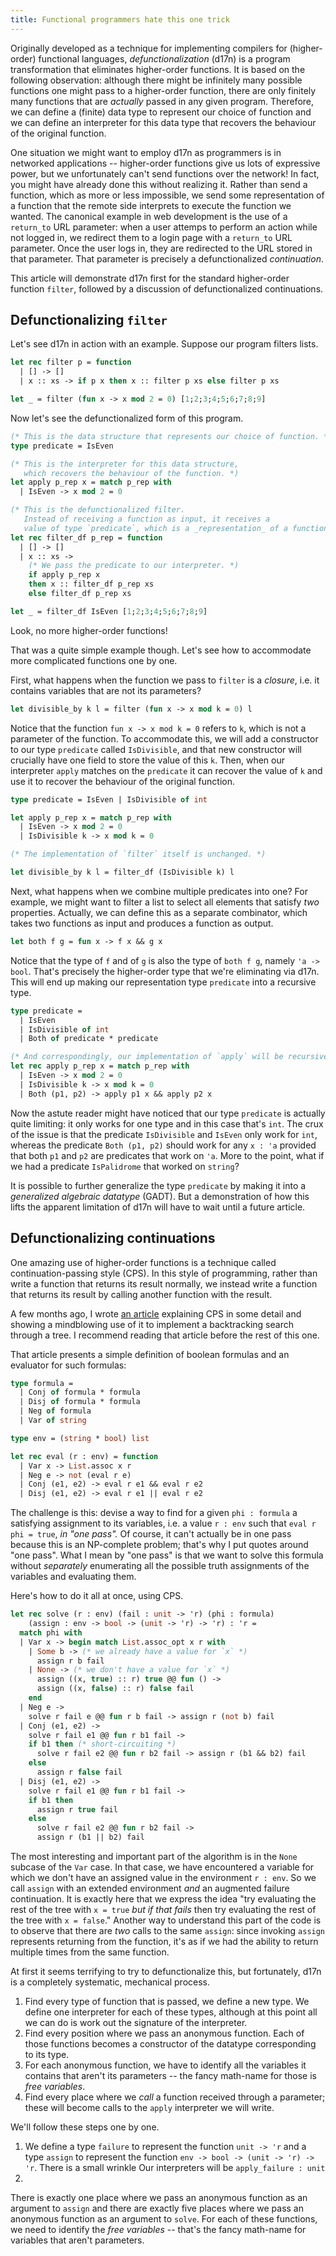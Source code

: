 ```yaml
---
title: Functional programmers hate this one trick
---
```


Originally developed as a technique for implementing compilers for
(higher-order) functional languages, _defunctionalization_ (d17n) is a program
transformation that eliminates higher-order functions.
It is based on the following observation: although there might be infinitely
many possible functions one might pass to a higher-order function, there are
only finitely many functions that are _actually_ passed in any given program.
Therefore, we can define a (finite) data type to represent our choice of
function and we can define an interpreter for this data type that recovers the
behaviour of the original function.

One situation we might want to employ d17n as programmers is in networked
applications --
higher-order functions give us lots of expressive power, but we unfortunately
can't send functions over the network!
In fact, you might have already done this without
realizing it. Rather than send a function, which as more or less impossible, we
send some representation of a function that the remote side interprets to
execute the function we wanted.
The canonical example in web development is the use of a `return_to` URL parameter:
when a user attemps to perform an action while not logged in, we redirect them
to a login page with a `return_to` URL parameter. Once the user logs in, they
are redirected to the URL stored in that parameter. That parameter is precisely
a defunctionalized _continuation_.

This article will demonstrate d17n first for the standard higher-order function
`filter`, followed by a discussion of defunctionalized continuations.

## Defunctionalizing `filter`

Let's see d17n in action with an example. Suppose our program filters lists.

```ocaml
let rec filter p = function
  | [] -> []
  | x :: xs -> if p x then x :: filter p xs else filter p xs

let _ = filter (fun x -> x mod 2 = 0) [1;2;3;4;5;6;7;8;9]
```

Now let's see the defunctionalized form of this program.

```ocaml
(* This is the data structure that represents our choice of function. *)
type predicate = IsEven

(* This is the interpreter for this data structure,
   which recovers the behaviour of the function. *)
let apply p_rep x = match p_rep with
  | IsEven -> x mod 2 = 0

(* This is the defunctionalized filter.
   Instead of receiving a function as input, it receives a
   value of type `predicate`, which is a _representation_ of a function. *)
let rec filter_df p_rep = function
  | [] -> []
  | x :: xs ->
    (* We pass the predicate to our interpreter. *)
    if apply p_rep x
    then x :: filter_df p_rep xs
    else filter_df p_rep xs

let _ = filter_df IsEven [1;2;3;4;5;6;7;8;9]
```

Look, no more higher-order functions!

That was a quite simple example though.
Let's see how to accommodate more complicated functions one by one.

First, what happens when the function we pass to `filter` is a _closure_, i.e.
it contains variables that are not its parameters?

```ocaml
let divisible_by k l = filter (fun x -> x mod k = 0) l
```

Notice that the function `fun x -> x mod k = 0` refers to `k`, which is not a
parameter of the function. To accommodate this, we will add a constructor to our
type `predicate` called `IsDivisible`, and that new constructor will crucially
have one field to store the value of this `k`. Then, when our interpreter
`apply` matches on the `predicate` it can recover the value of `k` and use it to
recover the behaviour of the original function.

```ocaml
type predicate = IsEven | IsDivisible of int

let apply p_rep x = match p_rep with
  | IsEven -> x mod 2 = 0
  | IsDivisible k -> x mod k = 0

(* The implementation of `filter` itself is unchanged. *)

let divisible_by k l = filter_df (IsDivisible k) l
```

Next, what happens when we combine multiple predicates into one? For example, we
might want to filter a list to select all elements that satisfy _two_
properties. Actually, we can define this as a separate combinator, which takes
two functions as input and produces a function as output.

```ocaml
let both f g = fun x -> f x && g x
```

Notice that the type of `f` and of `g` is also the type of `both f g`, namely
`'a -> bool`. That's precisely the higher-order type that we're eliminating via
d17n. This will end up making our representation type `predicate` into a recursive type.

```ocaml
type predicate =
  | IsEven
  | IsDivisible of int
  | Both of predicate * predicate

(* And correspondingly, our implementation of `apply` will be recursive too. *)
let rec apply p_rep x = match p_rep with
  | IsEven -> x mod 2 = 0
  | IsDivisible k -> x mod k = 0
  | Both (p1, p2) -> apply p1 x && apply p2 x
```

Now the astute reader might have noticed that our type `predicate` is actually
quite limiting: it only works for one type and in this case that's `int`.
The crux of the issue is that the predicate `IsDivisible` and `IsEven` only work
for `int`, whereas the predicate `Both (p1, p2)` should work for any `x : 'a`
provided that both `p1` and `p2` are predicates that work on `'a`.
More to the point, what if we had a predicate `IsPalidrome` that worked on
`string`?

It is possible to further generalize the type `predicate` by making it into a
_generalized algebraic datatype_ (GADT).
But a demonstration of how this lifts the apparent limitation of d17n will have
to wait until a future article.

## Defunctionalizing continuations

One amazing use of higher-order functions is a technique called
continuation-passing style (CPS). In this style of programming, rather than write
a function that returns its result normally, we instead write a function that
returns its result by calling another function with the result.

A few months ago, I wrote [an article][sat-cps] explaining CPS in some detail
and showing a mindblowing use of it to implement a backtracking search through a
tree. I recommend reading that article before the rest of this one.

That article presents a simple definition of boolean formulas and an evaluator
for such formulas:

```ocaml
type formula =
  | Conj of formula * formula
  | Disj of formula * formula
  | Neg of formula
  | Var of string

type env = (string * bool) list

let rec eval (r : env) = function
  | Var x -> List.assoc x r
  | Neg e -> not (eval r e)
  | Conj (e1, e2) -> eval r e1 && eval r e2
  | Disj (e1, e2) -> eval r e1 || eval r e2
```

The challenge is this: devise a way to find for a given `phi : formula` a
satisfying assignment to its variables, i.e. a value `r : env` such that `eval r
phi = true`, _in "one pass"._
Of course, it can't actually be in one pass because this is an NP-complete
problem; that's why I put quotes around "one pass". What I mean by "one pass" is
that we want to solve this formula without _separately_ enumerating all the
possible truth assignments of the variables and evaluating them.

Here's how to do it all at once, using CPS.

```ocaml
let rec solve (r : env) (fail : unit -> 'r) (phi : formula)
    (assign : env -> bool -> (unit -> 'r) -> 'r) : 'r =
  match phi with
  | Var x -> begin match List.assoc_opt x r with
    | Some b -> (* we already have a value for `x` *)
      assign r b fail
    | None -> (* we don't have a value for `x` *)
      assign ((x, true) :: r) true @@ fun () ->
      assign ((x, false) :: r) false fail
    end
  | Neg e ->
    solve r fail e @@ fun r b fail -> assign r (not b) fail
  | Conj (e1, e2) ->
    solve r fail e1 @@ fun r b1 fail ->
    if b1 then (* short-circuiting *)
      solve r fail e2 @@ fun r b2 fail -> assign r (b1 && b2) fail
    else
      assign r false fail
  | Disj (e1, e2) ->
    solve r fail e1 @@ fun r b1 fail ->
    if b1 then
      assign r true fail
    else
      solve r fail e2 @@ fun r b2 fail ->
      assign r (b1 || b2) fail
```

The most interesting and important part of the algorithm is in the `None`
subcase of the `Var` case. In that case, we have encountered a variable for
which we don't have an assigned value in the environment `r : env`.
So we call `assign` with an extended environment _and_ an augmented failure
continuation. It is exactly here that we express the idea "try evaluating the
rest of the tree with `x = true` _but if that fails_ then try evaluating the
rest of the tree with `x = false`." Another way to understand this part of the
code is to observe that there are _two_ calls to the same `assign`: since
invoking `assign` represents returning from the function, it's as if we had the
ability to return multiple times from the same function.

At first it seems terrifying to try to defunctionalize this, but fortunately,
d17n is a completely systematic, mechanical process.

1. Find every type of function that is passed, we define a new type.
   We define one interpreter for each of these types, although at this point all
   we can do is work out the signature of the interpreter.
2. Find every position where we pass an anonymous function.
   Each of those functions becomes a constructor of the datatype corresponding
   to its type.
3. For each anonymous function, we have to identify all the variables it
   contains that aren't its parameters -- the fancy math-name for those is _free
   variables_.
4. Find every place where we _call_ a function received through a parameter;
   these will become calls to the `apply` interpreter we will write.

We'll follow these steps one by one.

1. We define a type `failure` to represent the function `unit -> 'r` and a type
   `assign` to represent the function `env -> bool -> (unit -> 'r) -> 'r`.
   There is a small wrinkle
   Our interpreters will be `apply_failure : unit`
2.

There is exactly one place
where we pass an anonymous function as an argument to `assign` and there are
exactly five places where we pass an anonymous function as an argument to
`solve`. For each of these functions, we need to identify the _free variables_
-- that's the fancy math-name for variables that aren't parameters.

[sat-cps]: /posts/2022-10-22-higher-order-continuations.html
